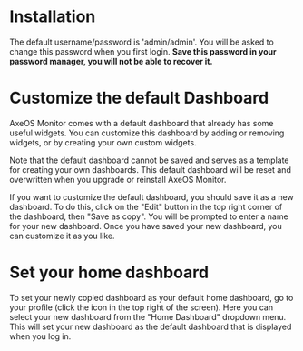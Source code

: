 # Installation

The default username/password is 'admin/admin'. You will be asked to change this password when you first login.
**Save this password in your password manager, you will not be able to recover it.**

# Customize the default Dashboard

AxeOS Monitor comes with a default dashboard that already has some useful widgets. You can customize this dashboard by adding or removing widgets, or by creating your own custom widgets.

Note that the default dashboard cannot be saved and serves as a template for creating your own dashboards. This default dashboard will be reset and overwritten when you upgrade or reinstall AxeOS Monitor.

If you want to customize the default dashboard, you should save it as a new dashboard. To do this, click on the "Edit" button in the top right corner of the dashboard, then "Save as copy". You will be prompted to enter a name for your new dashboard. Once you have saved your new dashboard, you can customize it as you like.

# Set your home dashboard

To set your newly copied dashboard as your default home dashboard, go to your profile (click the icon in the top right of the screen). Here you can select your new dashboard from the "Home Dashboard" dropdown menu. This will set your new dashboard as the default dashboard that is displayed when you log in.
